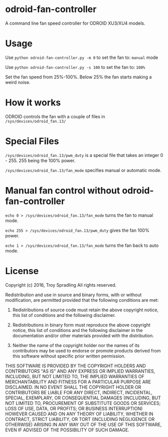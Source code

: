 
# odroid-fan-controller
A command line fan speed controller for ODROID XU3/XU4 models.

# Usage
Use `python odroid-fan-controller.py -m 0` to set the fan to: `manual` mode

Use `python odroid-fan-controller.py -s 100` to set the fan to: `100%`

Set the fan speed from 25%-100%. Below 25% the fan starts making a weird noise.

# How it works
ODROID controls the fan with a couple of files in `/sys/devices/odroid_fan.13/`

# Special Files
`/sys/devices/odroid_fan.13/pwm_duty` is a special file that takes an integer 0 - 255. 255 being the 100% power.

`/sys/devices/odroid_fan.13/fan_mode` specifies manual or automatic mode.

# Manual fan control without odroid-fan-controller
`echo 0 > /sys/devices/odroid_fan.13/fan_mode` turns the fan to manual mode.

`echo 255 > /sys/devices/odroid_fan.13/pwm_duty` gives the fan 100% power.

`echo 1 > /sys/devices/odroid_fan.13/fan_mode` turns the fan back to auto mode.

# License
  Copyright (c) 2016, Troy Spradling
  All rights reserved.

  Redistribution and use in source and binary forms, with or without modification, are permitted provided that the following conditions are met:

  1. Redistributions of source code must retain the above copyright notice, this list of conditions and the following disclaimer.

  2. Redistributions in binary form must reproduce the above copyright notice, this list of conditions and the following disclaimer in the documentation and/or other materials provided with the distribution.

  3. Neither the name of the copyright holder nor the names of its contributors may be used to endorse or promote products derived from this software without specific prior written permission.


THIS SOFTWARE IS PROVIDED BY THE COPYRIGHT HOLDERS AND CONTRIBUTORS "AS IS" AND ANY EXPRESS OR IMPLIED WARRANTIES, INCLUDING, BUT NOT LIMITED TO, THE IMPLIED WARRANTIES OF MERCHANTABILITY AND FITNESS FOR A PARTICULAR PURPOSE ARE DISCLAIMED. IN NO EVENT SHALL THE COPYRIGHT HOLDER OR CONTRIBUTORS BE LIABLE FOR ANY DIRECT, INDIRECT, INCIDENTAL, SPECIAL, EXEMPLARY, OR CONSEQUENTIAL DAMAGES (INCLUDING, BUT NOT LIMITED TO, PROCUREMENT OF SUBSTITUTE GOODS OR SERVICES; LOSS OF USE, DATA, OR PROFITS; OR BUSINESS INTERRUPTION) HOWEVER CAUSED AND ON ANY THEORY OF LIABILITY, WHETHER IN CONTRACT, STRICT LIABILITY, OR TORT (INCLUDING NEGLIGENCE OR OTHERWISE) ARISING IN ANY WAY OUT OF THE USE OF THIS SOFTWARE, EVEN IF ADVISED OF THE POSSIBILITY OF SUCH DAMAGE.
